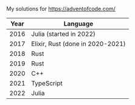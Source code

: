 My solutions for https://adventofcode.com/

Year | Language
-----|---------
2016 | Julia (started in 2022)
2017 | Elixir, Rust (done in 2020-2021)
2018 | Rust
2019 | Rust
2020 | C++
2021 | TypeScript
2022 | Julia

